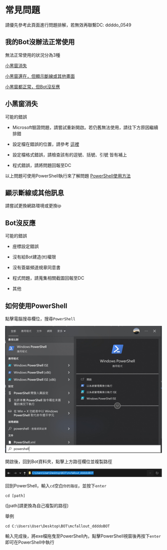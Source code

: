# 常見問題

請優先參考此頁面進行問題排解，若無效再聯繫DC: ddddo_0549

## 我的Bot沒辦法正常使用

無法正常使用的狀況分為3種

[小黑窗消失](#小黑窗消失)

[小黑窗還在，但顯示斷線或其他畫面](#顯示斷線或其他訊息)

[小黑窗都正常，但Bot沒反應](#Bot沒反應)

## 小黑窗消失

可能的錯誤

- Microsoft驗證問題，請嘗試重新開啟。若仍舊無法使用，請往下方原因繼續排錯

- 設定檔在錯誤的位置，請參考 [這裡](Tutorial_Setting.md#step2)

- 設定檔格式錯誤，請檢查該有的逗號、括號、引號 皆有補上

- 程式錯誤，請將問題回報至DC

以上問題可使用PowerShell執行來了解問題 [PowerShell使用方法](#如何使用powershell)

## 顯示斷線或其他訊息

請嘗試更換網路環境或更換ip

## Bot沒反應

可能的錯誤

- 座標設定錯誤

- 沒有給Bot建造(tt)權限

- 沒有簽屬頻道規章同意書

- 程式問題，請蒐集相關截圖回報至DC

- 其他

## 如何使用PowerShell

點擊電腦搜尋欄位，搜尋`PowerShell`

![image](https://github.com/ddddo86/mcfallout_ddddoBOT_client/blob/main/docs/pic/powershell_open.jpg)

開啟後，回到Bot資料夾，點擊上方路徑欄位並複製路徑

![image](https://github.com/ddddo86/mcfallout_ddddoBOT_client/blob/main/docs/pic/path.jpg)

回到PowerShell，輸入`cd`空白`你的路徑`，並按下`enter`
```fix
cd [path]
```
(\[path]請更換為自己複製的路徑)

舉例
```fix
cd C:\Users\User\Desktop\BOT\mcfallout_ddddoBOT
```

輸入完成後，將exe檔拖曳至PowerShell內，點擊PowerShell視窗後再按下`enter`即可在PowerShell中執行
